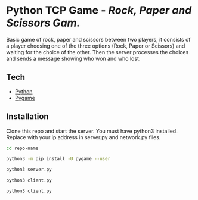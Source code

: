 # Python TCP Game - _Rock, Paper and Scissors Gam._

Basic game of rock, paper and scissors between two players, it consists of a player choosing one of the three options (Rock, Paper or Scissors) and waiting for the choice of the other. Then the server processes the choices and sends a message showing who won and who lost.

## Tech

- [Python] 
- [Pygame] 



## Installation

Clone this repo and start the server. You must have python3 installed. Replace with your ip address in server.py and network.py files.

```sh
cd repo-name
```
```sh
python3 -m pip install -U pygame --user
```
```sh
python3 server.py
```
```sh
python3 client.py
```
```sh
python3 client.py
```


   [Python]: <https://www.python.org/downloads/>
   [Pygame]: <https://www.pygame.org/wiki/GettingStarted>



